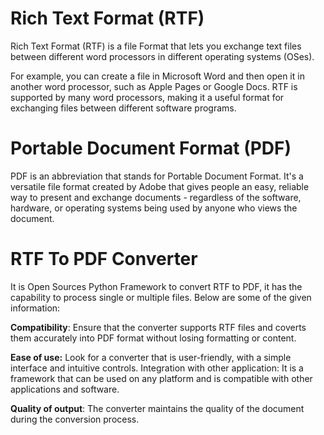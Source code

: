 # Rich Text Format (RTF)
Rich Text Format (RTF) is a file Format that lets you exchange text files between different word processors in different operating systems (OSes).

For example, you can create a file in Microsoft Word and then open it in another word processor, such as Apple Pages or Google Docs. RTF is supported by many word processors, making it a useful format for exchanging files between different software programs.

# Portable Document Format (PDF)
PDF is an abbreviation that stands for Portable Document Format. It's a versatile file format created by Adobe that gives people an easy, reliable way to present and exchange documents - regardless of the software, hardware, or operating systems being used by anyone who views the document.

# RTF To PDF Converter
It is Open Sources Python Framework to convert RTF to PDF, it has the capability to process single or multiple files. Below are some of the given information:

**Compatibility**: Ensure that the converter supports RTF files and coverts them accurately into PDF format without losing formatting or content.

**Ease of use:** Look for a converter that is user-friendly, with a simple interface and intuitive controls.
Integration with other application: It is a framework that can be used on any platform and is compatible with other applications and software.

**Quality of output**: The converter maintains the quality of the document during the conversion process.
